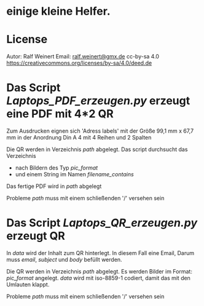 # einige kleine Helfer.


# License
Autor: Ralf Weinert 
Email: ralf.weinert@gmx.de
cc-by-sa 4.0 
https://creativecommons.org/licenses/by-sa/4.0/deed.de

# Das Script *Laptops_PDF_erzeugen.py* erzeugt eine PDF mit 4*2 QR
Zum Ausdrucken eignen sich 'Adress labels' mit der Größe
99,1 mm x 67,7 mm in der Anordnung 
Din A 4 mit 4 Reihen und 2 Spalten   

Die QR werden in Verzeichnis *path* abgelegt.
Das script durchsucht das Verzeichnis  
- nach Bildern des Typ *pic_format*
- und einem String im Namen *filename_contains* 

Das fertige PDF wird in *path* abgelegt

Probleme
*path* muss mit einem schließenden '/' versehen sein

# Das Script *Laptops_QR_erzeugen.py* erzeugt QR
In *data* wird der Inhalt zum QR hinterlegt.
In diesem Fall eine Email,
Darum muss *email*, *subject* und *body* befüllt werden.

Die QR werden in Verzeichnis *path* abgelegt.
Es werden Bilder im Format: *pic_format* angelegt.
*data* wird mit iso-8859-1 codiert, damit das mit den Umlauten klappt.

Probleme
*path* muss mit einem schließenden '/' versehen sein


